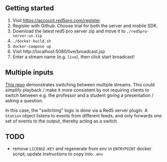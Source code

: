 ## Getting started

1. Visit https://account.red5pro.com/register
2. Register with Github. Choose trial for both the server and mobile SDK.
3. Download the latest red5 pro server zip and move it to `./red5pro-server-us.zip`
4. `./docker-build.sh`
5. `docker-compose up`
6. Visit http://localhost:5080/live/broadcast.jsp
7. Enter a stream name (e.g. `live`), then click start broadcast!

## Multiple inputs

[This repo](https://github.com/mondain/sandbox/tree/master/redsupport339) demonstrates switching between multiple streams. This could simplify playback / make it more consistent by not requiring clients to switch between e.g. the professor and a student giving a presentation / asking a question.

In this case, the "switching" logic is done via a Red5 server plugin. A `Station` object listens to events from different feeds, and only forwards one set of events to the output, thereby acting as a switch.

## TODO

- remove `LICENSE.KEY` and regenerate from env in `ENTRYPOINT` docker script;
  update instructions to copy into `.env`

